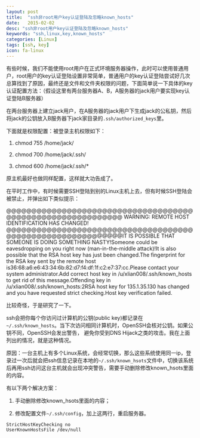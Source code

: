 ```yaml
---
layout: post
title:  "ssh非root用户key认证登陆及忽略known_hosts"
date:   2015-02-02
desc: "ssh非root用户key认证登陆及忽略known_hosts"
keywords: "ssh,linux,key,known_hosts"
categories: [Linux]
tags: [ssh, key]
icon: fa-linux
---
```


有些时候，我们不能使用root用户在正式环境服务器操作，此时可以使用普通用户，root用户的key认证登陆设置非常简单，普通用户的key认证登陆尝试好几次总算找到了原因，最终还是文件和文件夹权限的问题，下面简单说一下具体的key认证配置方法：（假设这里有两台服务器A、B，A服务器的jack用户要实现key认证登陆B服务器）

在两台服务器上建立jack用户，在A服务器的jack用户下生成jack的公私钥，然后将jack的公钥放入B服务器下jack家目录的`.ssh/authorized_keys`里。

下面就是权限配置：被登录主机权限如下：

1. chmod 755 /home/jack/

2. chmod 700 /home/jack/.ssh/

3. chmod 600 /home/jack/.ssh/*

原主机最好也做同样配置，这样就大功告成了。

在平时工作中，有时候需要SSH登陆到别的Linux主机上去，但有时候SSH登陆会被禁止，并弹出如下类似提示：

@@@@@@@@@@@@@@@@@@@@@@@@@@@@@@@@@@@@@@@@@@@@@@@@@@@@@@@@@@@@ WARNING: REMOTE HOST IDENTIFICATION HAS CHANGED! @@@@@@@@@@@@@@@@@@@@@@@@@@@@@@@@@@@@@@@@@@@@@@@@@@@@@@@@@@@@IT IS POSSIBLE THAT SOMEONE IS DOING SOMETHING NASTY!Someone could be eavesdropping on you right now (man-in-the-middle attack)!It is also possible that the RSA host key has just been changed.The fingerprint for the RSA key sent by the remote host is36:68:a6:e6:43:34:6b:82:d7:f4:df:1f:c2:e7:37:cc.Please contact your system administrator.Add correct host key in /u/xlian008/.ssh/known_hosts to get rid of this message.Offending key in /u/xlian008/.ssh/known_hosts:2RSA host key for 135.1.35.130 has changed and you have requested strict checking.Host key verification failed.

比较奇怪，于是研究了一下。

ssh会把你每个你访问过计算机的公钥(public key)都记录在`~/.ssh/known_hosts`。当下次访问相同计算机时，OpenSSH会核对公钥。如果公钥不同，OpenSSH会发出警告， 避免你受到DNS Hijack之类的攻击。我在上面列出的情况，就是这种情况。

原因：一台主机上有多个Linux系统，会经常切换，那么这些系统使用同一ip，登录过一次后就会把ssh信息记录在本地的`~/.ssh/known_hsots`文件中，切换该系统后再用ssh访问这台主机就会出现冲突警告，需要手动删除修改known_hsots里面的内容。

有以下两个解决方案：

1. 手动删除修改known_hsots里面的内容；

2. 修改配置文件`~/.ssh/config`，加上这两行，重启服务器。

```
StrictHostKeyChecking no
UserKnownHostsFile /dev/null
```
